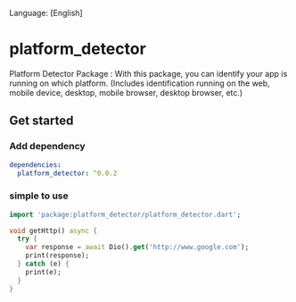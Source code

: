 Language: [English]

# platform_detector

Platform Detector  Package : With this package, you can identify your app is running on which platform.
(Includes identification running on the web, mobile device, desktop, mobile browser, desktop browser, etc.)

## Get started

### Add dependency

```yaml
dependencies:
  platform_detector: ^0.0.2
```

### simple to use

```dart
import 'package:platform_detector/platform_detector.dart';

void getHttp() async {
  try {
    var response = await Dio().get('http://www.google.com');
    print(response);
  } catch (e) {
    print(e);
  }
}
```